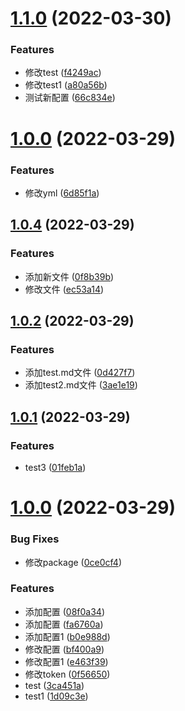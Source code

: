 # [1.1.0](https://github.com/llyzmp/changlog-demo/compare/v1.0.8...v1.1.0) (2022-03-30)


### Features

* 修改test ([f4249ac](https://github.com/llyzmp/changlog-demo/commit/f4249ac5325ffc8778b15d25558f2cdb6a7f7eda))
* 修改test1 ([a80a56b](https://github.com/llyzmp/changlog-demo/commit/a80a56b73f4fbd084de35eec56757ba074ffe06f))
* 测试新配置 ([66c834e](https://github.com/llyzmp/changlog-demo/commit/66c834e252e3e3ced53090ddd8c7d6ced7f88379))

# [1.0.0](https://github.com/llyzmp/changlog-demo/compare/v1.0.4...v1.0.0) (2022-03-29)


### Features

* 修改yml ([6d85f1a](https://github.com/llyzmp/changlog-demo/commit/6d85f1a2e5c2ab8b61b98c6682ff67f8e640039f))



## [1.0.4](https://github.com/llyzmp/changlog-demo/compare/v1.0.2...v1.0.4) (2022-03-29)


### Features

* 添加新文件 ([0f8b39b](https://github.com/llyzmp/changlog-demo/commit/0f8b39bbc2467f4d59a2fd056802ed00191cf0c5))
* 修改文件 ([ec53a14](https://github.com/llyzmp/changlog-demo/commit/ec53a14568b51e450f7f904126dc5b14811dd815))



## [1.0.2](https://github.com/llyzmp/changlog-demo/compare/v1.0.1...v1.0.2) (2022-03-29)


### Features

* 添加test.md文件 ([0d427f7](https://github.com/llyzmp/changlog-demo/commit/0d427f7010a6e5c07bfd153c44560c19412f4461))
* 添加test2.md文件 ([3ae1e19](https://github.com/llyzmp/changlog-demo/commit/3ae1e19cf1dc0bc2f92a1775d0ed68cc90705b6a))



## [1.0.1](https://github.com/llyzmp/changlog-demo/compare/v1.0.0...v1.0.1) (2022-03-29)


### Features

* test3 ([01feb1a](https://github.com/llyzmp/changlog-demo/commit/01feb1a5a5696a5a815dcb49ec5d3f061cc1fd02))



# [1.0.0](https://github.com/llyzmp/changlog-demo/compare/fa6760a9e9d9ca9f49c69d1f28aa3421d09035e3...v1.0.0) (2022-03-29)


### Bug Fixes

* 修改package ([0ce0cf4](https://github.com/llyzmp/changlog-demo/commit/0ce0cf40496f963592f41db582f562aaa58c72ed))


### Features

* 添加配置 ([08f0a34](https://github.com/llyzmp/changlog-demo/commit/08f0a347b7931f818d48364c2f72c196672d1d88))
* 添加配置 ([fa6760a](https://github.com/llyzmp/changlog-demo/commit/fa6760a9e9d9ca9f49c69d1f28aa3421d09035e3))
* 添加配置1 ([b0e988d](https://github.com/llyzmp/changlog-demo/commit/b0e988db31fc8799532bc26b4e5389895d3ece59))
* 修改配置 ([bf400a9](https://github.com/llyzmp/changlog-demo/commit/bf400a912e090842aabbef189002a4b1793e688d))
* 修改配置1 ([e463f39](https://github.com/llyzmp/changlog-demo/commit/e463f391f12480f47f59a0b894df26556f57b860))
* 修改token ([0f56650](https://github.com/llyzmp/changlog-demo/commit/0f566501068bfc43bf5fe4f93b8ecdf6f67d7ec5))
* test ([3ca451a](https://github.com/llyzmp/changlog-demo/commit/3ca451af2a2a012e9a20967fa1421e3bd3cc0e67))
* test1 ([1d09c3e](https://github.com/llyzmp/changlog-demo/commit/1d09c3e249c5e167de75d58ef100e9029f3a9156))
